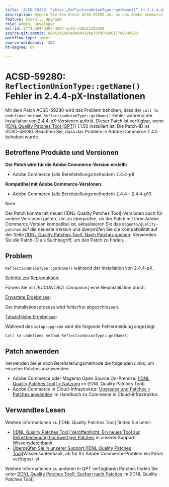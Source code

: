 ```yaml
---
title: 'ACSD-59280: Fehler „ReflectionUnionType::getName()“ in 2.4.4-pX-Installationen'
description: Wenden Sie den Patch ACSD-59280 an, um das Adobe Commerce-Problem zu beheben, bei dem der Fehler „call to undefined method ReflectionUnionType::getName()“ während der Installation von 2.4.4-pX-Versionen auftritt.
feature: Install, Upgrade
role: Admin, Developer
exl-id: 87f4cb84-dd07-4b04-ac0d-cd0121292b69
source-git-commit: a84c3d296deb49d419be78f454696177a974d923
workflow-type: tm+mt
source-wordcount: '303'
ht-degree: 0%

---
```


# ACSD-59280: `ReflectionUnionType::getName()` Fehler in 2.4.4-pX-Installationen

Mit dem Patch ACSD-59280 wird das Problem behoben, dass der `call to undefined method ReflectionUnionType::getName()` Fehler während der Installation von 2.4.4-pX-Versionen auftritt. Dieser Patch ist verfügbar, wenn [[!DNL Quality Patches Tool (QPT)]](/help/announcements/adobe-commerce-announcements/magento-quality-patches-released-new-tool-to-self-serve-quality-patches.md) 1.1.50 installiert ist. Die Patch-ID ist ACSD-59280. Beachten Sie, dass das Problem in Adobe Commerce 2.4.5 behoben wurde.

## Betroffene Produkte und Versionen

**Der Patch wird für die Adobe Commerce-Version erstellt:**

* Adobe Commerce (alle Bereitstellungsmethoden) 2.4.4-p8

**Kompatibel mit Adobe Commerce-Versionen:**

* Adobe Commerce (alle Bereitstellungsmethoden) 2.4.4 - 2.4.4-p10

>[!NOTE]
>
>Der Patch könnte mit neuen [!DNL Quality Patches Tool]-Versionen auch für andere Versionen gelten. Um zu überprüfen, ob der Patch mit Ihrer Adobe Commerce-Version kompatibel ist, aktualisieren Sie das `magento/quality-patches` auf die neueste Version und überprüfen Sie die Kompatibilität auf der Seite [[!DNL Quality Patches Tool]: Nach Patches suchen](https://experienceleague.adobe.com/tools/commerce-quality-patches/index.html). Verwenden Sie die Patch-ID als Suchbegriff, um den Patch zu finden.

## Problem

`ReflectionUnionType::getName()` während der Installation von 2.4.4-pX.

<u>Schritte zur Reproduktion</u>:

Führen Sie mit *[!UICONTROL Composer]* eine Neuinstallation durch.

<u>Erwartete Ergebnisse</u>:

Der Installationsprozess wird fehlerfrei abgeschlossen.

<u>Tatsächliche Ergebnisse</u>:

Während des `setup:upgrade` wird die folgende Fehlermeldung angezeigt:

`Call to undefined method ReflectionUnionType::getName()`

## Patch anwenden

Verwenden Sie je nach Bereitstellungsmethode die folgenden Links, um einzelne Patches anzuwenden:

* Adobe Commerce oder Magento Open Source On-Premise: [[!DNL Quality Patches Tool] > Nutzung](https://experienceleague.adobe.com/docs/commerce-operations/tools/quality-patches-tool/usage.html) im [!DNL Quality Patches Tool].
* Adobe Commerce in Cloud-Infrastruktur: [Upgrades und Patches > Patches anwenden](https://experienceleague.adobe.com/docs/commerce-cloud-service/user-guide/develop/upgrade/apply-patches.html) im Handbuch zu Commerce in Cloud-Infrastruktur.

## Verwandtes Lesen

Weitere Informationen zu [!DNL Quality Patches Tool] finden Sie unter:

* [[!DNL Quality Patches Tool] Veröffentlicht: Ein neues Tool zur Selbstbedienung hochwertiger Patches](/help/announcements/adobe-commerce-announcements/magento-quality-patches-released-new-tool-to-self-serve-quality-patches.md) in unserer Support-Wissensdatenbank.
* [Überprüfen Sie in unserer Support [!DNL Quality Patches Tool]](/help/support-tools/patches-available-in-qpt-tool/check-patch-for-magento-issue-with-magento-quality-patches.md)Wissensdatenbank, ob für Ihr Adobe Commerce-Problem ein Patch verfügbar ist.

Weitere Informationen zu anderen in QPT verfügbaren Patches finden Sie unter [[!DNL Quality Patches Tool]: Suchen nach Patches](https://experienceleague.adobe.com/tools/commerce-quality-patches/index.html) im [!DNL Quality Patches Tool].
